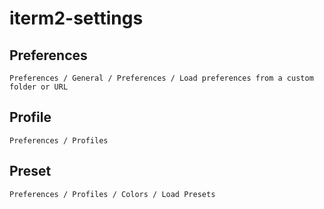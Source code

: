 # iterm2-settings

## Preferences

`Preferences / General / Preferences / Load preferences from a custom folder or URL`

## Profile

`Preferences / Profiles`

## Preset

`Preferences / Profiles / Colors / Load Presets`
